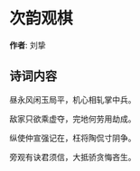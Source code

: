 # 次韵观棋

**作者**: 刘挚

## 诗词内容

昼永风闲玉局平，机心相轧掌中兵。

敌家只欲乘虚夺，完地何劳用劫成。

纵使仲宣强记在，枉将陶侃寸阴争。

旁观有诀君须信，大抵骄贪悔吝生。

